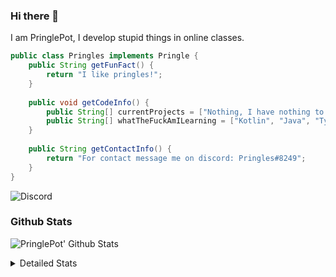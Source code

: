 ### Hi there 👋

I am PringlePot, I develop stupid things in online classes. 

```java
public class Pringles implements Pringle {
    public String getFunFact() {
        return "I like pringles!";
    }
    
    public void getCodeInfo() {
        public String[] currentProjects = ["Nothing, I have nothing to do in my break."];
        public String[] whatTheFuckAmILearning = ["Kotlin", "Java", "Typescript", "NextJS"];
    }
    
    public String getContactInfo() {
        return "For contact message me on discord: Pringles#8249";
    }
}
```
![Discord](https://discord.c99.nl/widget/theme-1/226911291636318208.png)


### Github Stats
![PringlePot' Github Stats](https://github-readme-stats.vercel.app/api?username=PringlePot&show_icons=true&theme=dark)

<details>
  <summary>Detailed Stats</summary>
    
<!--START_SECTION:waka-->
![Lines of code](https://img.shields.io/badge/From%20Hello%20World%20I%27ve%20Written-47677%20lines%20of%20code-blue)

**🐱 My Github Data** 

> 🏆 106 Contributions in the Year 2021
 > 
> 📦 84.4 kB Used in Github's Storage 
 > 
> 💼 Opted to Hire
 > 
> 📜 5 Public Repositories 
 > 
> 🔑 8 Private Repositories  
 > 
**I'm a Night 🦉** 

```text
🌞 Morning    14 commits     █████░░░░░░░░░░░░░░░░░░░░   19.72% 
🌆 Daytime    11 commits     ███░░░░░░░░░░░░░░░░░░░░░░   15.49% 
🌃 Evening    46 commits     ████████████████░░░░░░░░░   64.79% 
🌙 Night      0 commits      ░░░░░░░░░░░░░░░░░░░░░░░░░   0.0%

```
📅 **I'm Most Productive on Thursday** 

```text
Monday       12 commits     ████░░░░░░░░░░░░░░░░░░░░░   16.9% 
Tuesday      1 commits      ░░░░░░░░░░░░░░░░░░░░░░░░░   1.41% 
Wednesday    12 commits     ████░░░░░░░░░░░░░░░░░░░░░   16.9% 
Thursday     17 commits     ██████░░░░░░░░░░░░░░░░░░░   23.94% 
Friday       10 commits     ███░░░░░░░░░░░░░░░░░░░░░░   14.08% 
Saturday     4 commits      █░░░░░░░░░░░░░░░░░░░░░░░░   5.63% 
Sunday       15 commits     █████░░░░░░░░░░░░░░░░░░░░   21.13%

```


📊 **This Week I Spent My Time On** 

```text
💬 Programming Languages: 
TypeScript               12 hrs 5 mins       █████████████░░░░░░░░░░░░   52.31% 
Java                     5 hrs 41 mins       ██████░░░░░░░░░░░░░░░░░░░   24.58% 
EJS                      2 hrs 27 mins       ██░░░░░░░░░░░░░░░░░░░░░░░   10.66% 
XML                      1 hr 10 mins        █░░░░░░░░░░░░░░░░░░░░░░░░   5.06% 
JSON                     39 mins             ░░░░░░░░░░░░░░░░░░░░░░░░░   2.85%

🔥 Editors: 
IntelliJ                 23 hrs 4 mins       █████████████████████████   99.77% 
Sublime Text             3 mins              ░░░░░░░░░░░░░░░░░░░░░░░░░   0.23%

```

**I Mostly Code in Java** 

```text
Java                     5 repos             █████████████████░░░░░░░░   71.43% 
Python                   1 repo              ███░░░░░░░░░░░░░░░░░░░░░░   14.29% 
Kotlin                   1 repo              ███░░░░░░░░░░░░░░░░░░░░░░   14.29%

```



<!--END_SECTION:waka-->
</details>
